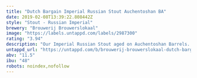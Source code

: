```yaml
---
title: "Dutch Bargain Imperial Russian Stout Auchentoshan BA"
date: 2019-02-08T13:39:22.808442Z
style: "Stout - Russian Imperial"
brewery: "Brouwerij Brouwerslokaal"
image: "https://labels.untappd.com/labels/2987300"
rating: "3.94"
description: "Our Imperial Russian Stout aged on Auchentoshan Barrels. "
untappd_url: "https://untappd.com/b/brouwerij-brouwerslokaal-dutch-bargain-imperial-russian-stout-auchentoshan-ba/2987300"
abv: "11.5"
ibu: "48"
robots: noindex,nofollow
---
```

